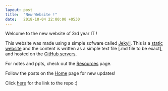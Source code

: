 ```yaml
---
layout: post
title:  "New Website !"
date:   2018-10-04 22:00:00 +0530
---
```


Welcome to the new website of 3rd year IT !

This website was made using a simple sofware called [Jekyll][jek]. This is a [static website][stat-wb] and the content is written as a simple text file [.md file to be exact], and hosted on the [GitHub servers][g-pages].

For notes and ppts, check out the [Resources] page.

Follow the posts on the [Home] page for new updates!


Click [here][repo] for the link to the repo :)

[jek]: https://jekyllrb.com/
[stat-wb]: https://techterms.com/definition/staticwebsite
[g-pages]: https://pages.github.com/
[repo]: https://github.com/IT-GECBH/year3
[Home]: /year3
[Resources]: /year3/resources/
